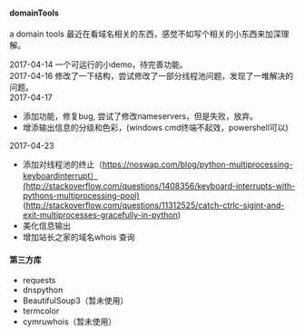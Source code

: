 #### domainTools
a domain tools
最近在看域名相关的东西，感觉不如写个相关的小东西来加深理解。

2017-04-14 一个可运行的小demo，待完善功能。  
2017-04-16 修改了一下结构，尝试修改了一部分线程池问题，发现了一堆解决的问题。  
2017-04-17  
- 添加功能，修复bug, 尝试了修改nameservers，但是失败，放弃。
- 增添输出信息的分级和色彩，(windows cmd终端不起效，powershell可以)  

2017-04-23  
- 添加对线程池的终止（https://noswap.com/blog/python-multiprocessing-keyboardinterrupt）(http://stackoverflow.com/questions/1408356/keyboard-interrupts-with-pythons-multiprocessing-pool)
(http://stackoverflow.com/questions/11312525/catch-ctrlc-sigint-and-exit-multiprocesses-gracefully-in-python)
- 美化信息输出  
- 增加站长之家的域名whois 查询
#### 第三方库
- requests
- dnspython
- BeautifulSoup3（暂未使用）
- termcolor
- cymruwhois（暂未使用） 